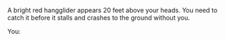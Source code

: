 A bright red hangglider appears 20 feet above your heads. 
You need to catch it before it stalls and crashes to the 
ground without you.

You:
